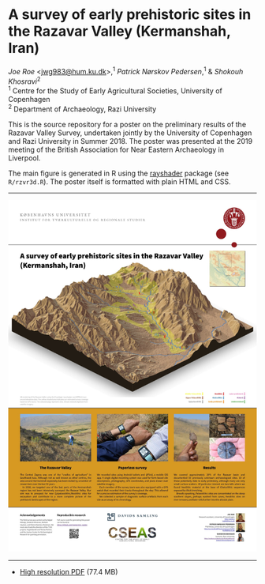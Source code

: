 # A survey of early prehistoric sites in the Razavar Valley (Kermanshah, Iran)

*Joe Roe* <<jwg983@hum.ku.dk>>,<sup>1</sup> *Patrick Nørskov Pedersen*,<sup>1</sup> & *Shokouh Khosravi*<sup>2</sup>  
<sup>1</sup> Centre for the Study of Early Agricultural Societies, University of Copenhagen  
<sup>2</sup> Department of Archaeology, Razi University

This is the source repository for a poster on the preliminary results of the Razavar Valley Survey, undertaken jointly by the University of Copenhagen and Razi University in Summer 2018. The poster was presented at the 2019 meeting of the British Association for Near Eastern Archaeology in Liverpool.

The main figure is generated in R using the [rayshader](https://github.com/tylermorganwall/rayshader) package (see `R/rzvr3d.R`). The poster itself is formatted with plain HTML and CSS.

----

![Low resolution version of the poster](rzvr_poster.jpg)

----

* [High resolution PDF](rzvr_poster.pdf) (77.4 MB)
